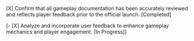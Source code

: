 [X] Confirm that all gameplay documentation has been accurately reviewed and reflects player feedback prior to the official launch. [Completed]

[- [X] Analyze and incorporate user feedback to enhance gameplay mechanics and player engagement. [In Progress]]
